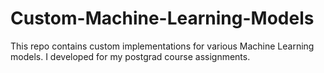 # Custom-Machine-Learning-Models
This repo contains custom implementations for various Machine Learning models. I developed for my postgrad course assignments.
